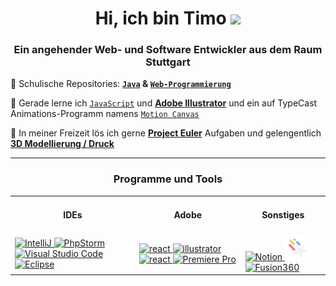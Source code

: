 <h1 align="center">Hi, ich bin Timo <img src="https://media2.giphy.com/media/aDS4z67KKaumbMVanT/giphy.gif?cid=ecf05e478zjvkdlhpb6risqvqaf7nd7i0v79mlzelvvyjrzs&rid=giphy.gif&ct=g" width="70"></h1> 


<h3 align="center">Ein angehender Web- und Software Entwickler aus dem Raum Stuttgart</h3>

🏫 Schulische Repositories: **[`Java`](https://github.com/elpatron18/Java) & [`Web-Programmierung`](https://github.com/elpatron18/MPR)**

🧠 Gerade lerne ich [`JavaScript`](https://github.com/elpatron18/MPR/JavaScript) und **[Adobe Illustrator](https://www.adobe.com/in/products/illustrator.html)** und ein auf TypeCast Animations-Programm namens [`Motion Canvas`](https://github.com/elpatron18/motion-canvas)

📐 In meiner Freizeit lös ich gerne **[Project Euler](https://projecteuler.net/about)** Aufgaben und gelengentlich **[3D Modellierung / Druck](https://www.autodesk.de/products/fusion-360/)**

---
<h3 align="center">Programme und Tools</h3>

<table align="center">
  <tr>
    <td><h4 align="center">IDEs</h4></td>
    <td><h4 align="center">Adobe</h4></td>
    <td><h4 align="center">Sonstiges</h4></td>
  </tr>
  <tr>
    <td>
      <!-- IntelliJ -->
        <a href="https://www.jetbrains.com/de-de/idea/" target="_blank" rel="noreferrer"> <img src="https://upload.wikimedia.org/wikipedia/commons/thumb/9/9c/IntelliJ_IDEA_Icon.svg/1200px-IntelliJ_IDEA_Icon.svg.png" alt="IntelliJ" width="40" height="40"/> </a>
      <!-- PhpStorm -->
        <a href="https://www.jetbrains.com/de-de/phpstorm/" target="_blank" rel="noreferrer"> <img src="https://upload.wikimedia.org/wikipedia/commons/thumb/c/c9/PhpStorm_Icon.svg/1200px-PhpStorm_Icon.svg.png" alt="PhpStorm" width="40" height="40"/> </a>
      <!-- VSC -->
        <a href="https://code.visualstudio.com/" target="_blank" rel="noreferrer"> <img src="https://upload.wikimedia.org/wikipedia/commons/thumb/9/9a/Visual_Studio_Code_1.35_icon.svg/2048px-Visual_Studio_Code_1.35_icon.svg.png" alt="Visual Studio Code" width="40" height="40"/> </a>
      <!-- Eclipse -->
        <a href="https://www.eclipse.org/" target="_blank" rel="noreferrer"> <img src="https://cdn.freebiesupply.com/logos/large/2x/eclipse-11-logo-svg-vector.svg" alt="Eclipse" width="40" height="40"/> </a>
    </td>
    <td>
      <!-- Photoshop -->
        <a href="https://www.adobe.com/de/products/photoshop.html" target="_blank" rel="noreferrer"> <img src="https://www.adobe.com/content/dam/acom/one-console/icons_rebrand/ps_appicon.svg" alt="react" width="40" height="40"/> </a>
      <!-- Illustrator -->
        <a href="https://www.adobe.com/in/products/illustrator.html" target="_blank" rel="noreferrer"> <img   src="https://www.vectorlogo.zone/logos/adobe_illustrator/adobe_illustrator-icon.svg" alt="illustrator" width="40" height="40"/> </a>  
      <!-- InDesign -->
        <a href="https://www.adobe.com/de/products/indesign.html" target="_blank" rel="noreferrer"> <img src="https://www.adobe.com/content/dam/cc/icons/indesign.svg" alt="react" width="40" height="40"/> </a>   
      <!-- Premiere Pro -->
        <a href="https://www.adobe.com/de/products/premiere.html" target="_blank" rel="noreferrer"> <img src="https://www.adobe.com/content/dam/acom/one-console/icons_rebrand/pr_appicon.svg" alt="Premiere Pro" width="40" height="40"/> </a> 
    </td>
    <td>
      <!-- Notion -->
        <a href="https://www.notion.so/de-de" target="_blank" rel="noreferrer"> <img src="https://upload.wikimedia.org/wikipedia/commons/thumb/e/e9/Notion-logo.svg/2048px-Notion-logo.svg.png" alt="Notion" width="40" height="40"/> </a>
      <!-- Motion Canvas -->
        <a href="https://github.com/motion-canvas" target="_blank" rel="noreferrer"> <img src="MotionCanvas.png" alt="Motion Canvas" width="40" height="40"/> </a> 
      <!-- Fusion360 -->
        <a href="https://www.autodesk.de/products/fusion-360/" target="_blank" rel="noreferrer"> <img src="https://img.icons8.com/color/480/autodesk-fusion-360.png" alt="Fusion360" width="40" height="40"/> </a>
    </td>
  </tr>
</table>
